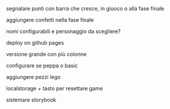 segnalare punti con barra che cresce, in giuoco o alla fase finale

aggiungere confetti nella fase finale

nomi configurabili e personaggio da scegliere?

deploy on github pages

versione grande con più colonne

configurare se peppa o basic

aggiungere pezzi lego

localstorage + tasto per resettare game

sistemare storybook

